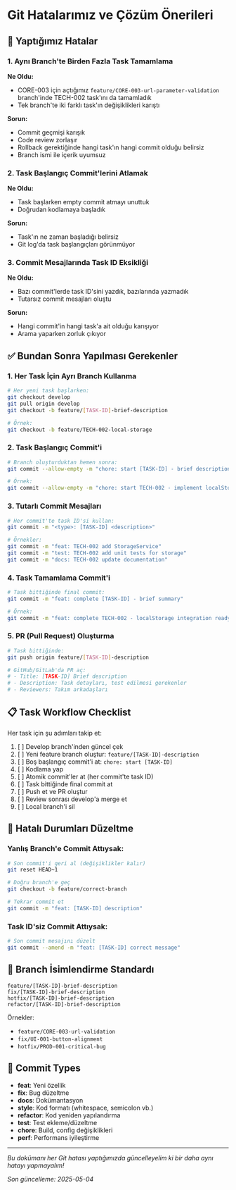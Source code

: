 # Git Hatalarımız ve Çözüm Önerileri

## 🐛 Yaptığımız Hatalar

### 1. Aynı Branch'te Birden Fazla Task Tamamlama
**Ne Oldu:**
- CORE-003 için açtığımız `feature/CORE-003-url-parameter-validation` branch'inde TECH-002 task'ını da tamamladık
- Tek branch'te iki farklı task'ın değişiklikleri karıştı

**Sorun:**
- Commit geçmişi karışık
- Code review zorlaşır
- Rollback gerektiğinde hangi task'ın hangi commit olduğu belirsiz
- Branch ismi ile içerik uyumsuz

### 2. Task Başlangıç Commit'lerini Atlamak
**Ne Oldu:**
- Task başlarken empty commit atmayı unuttuk
- Doğrudan kodlamaya başladık

**Sorun:**
- Task'ın ne zaman başladığı belirsiz
- Git log'da task başlangıçları görünmüyor

### 3. Commit Mesajlarında Task ID Eksikliği
**Ne Oldu:**
- Bazı commit'lerde task ID'sini yazdık, bazılarında yazmadık
- Tutarsız commit mesajları oluştu

**Sorun:**
- Hangi commit'in hangi task'a ait olduğu karışıyor
- Arama yaparken zorluk çıkıyor

## ✅ Bundan Sonra Yapılması Gerekenler

### 1. Her Task İçin Ayrı Branch Kullanma
```bash
# Her yeni task başlarken:
git checkout develop
git pull origin develop
git checkout -b feature/[TASK-ID]-brief-description

# Örnek:
git checkout -b feature/TECH-002-local-storage
```

### 2. Task Başlangıç Commit'i
```bash
# Branch oluşturduktan hemen sonra:
git commit --allow-empty -m "chore: start [TASK-ID] - brief description"

# Örnek:
git commit --allow-empty -m "chore: start TECH-002 - implement localStorage"
```

### 3. Tutarlı Commit Mesajları
```bash
# Her commit'te task ID'si kullan:
git commit -m "<type>: [TASK-ID] <description>"

# Örnekler:
git commit -m "feat: TECH-002 add StorageService"
git commit -m "test: TECH-002 add unit tests for storage"
git commit -m "docs: TECH-002 update documentation"
```

### 4. Task Tamamlama Commit'i
```bash
# Task bittiğinde final commit:
git commit -m "feat: complete [TASK-ID] - brief summary"

# Örnek:
git commit -m "feat: complete TECH-002 - localStorage integration ready"
```

### 5. PR (Pull Request) Oluşturma
```bash
# Task bittiğinde:
git push origin feature/[TASK-ID]-description

# GitHub/GitLab'da PR aç:
# - Title: [TASK-ID] Brief description
# - Description: Task detayları, test edilmesi gerekenler
# - Reviewers: Takım arkadaşları
```

## 📋 Task Workflow Checklist

Her task için şu adımları takip et:

1. [ ] Develop branch'inden güncel çek
2. [ ] Yeni feature branch oluştur: `feature/[TASK-ID]-description`
3. [ ] Boş başlangıç commit'i at: `chore: start [TASK-ID]`
4. [ ] Kodlama yap
5. [ ] Atomik commit'ler at (her commit'te task ID)
6. [ ] Task bittiğinde final commit at
7. [ ] Push et ve PR oluştur
8. [ ] Review sonrası develop'a merge et
9. [ ] Local branch'i sil

## 🔄 Hatalı Durumları Düzeltme

### Yanlış Branch'e Commit Attıysak:
```bash
# Son commit'i geri al (değişiklikler kalır)
git reset HEAD~1

# Doğru branch'e geç
git checkout -b feature/correct-branch

# Tekrar commit et
git commit -m "feat: [TASK-ID] description"
```

### Task ID'siz Commit Attıysak:
```bash
# Son commit mesajını düzelt
git commit --amend -m "feat: [TASK-ID] correct message"
```

## 🎯 Branch İsimlendirme Standardı

```
feature/[TASK-ID]-brief-description
fix/[TASK-ID]-brief-description
hotfix/[TASK-ID]-brief-description
refactor/[TASK-ID]-brief-description
```

Örnekler:
- `feature/CORE-003-url-validation`
- `fix/UI-001-button-alignment`
- `hotfix/PROD-001-critical-bug`

## 📝 Commit Types

- **feat**: Yeni özellik
- **fix**: Bug düzeltme
- **docs**: Dokümantasyon
- **style**: Kod formatı (whitespace, semicolon vb.)
- **refactor**: Kod yeniden yapılandırma
- **test**: Test ekleme/düzeltme
- **chore**: Build, config değişiklikleri
- **perf**: Performans iyileştirme

---

*Bu dokümanı her Git hatası yaptığımızda güncelleyelim ki bir daha aynı hatayı yapmayalım!*

*Son güncelleme: 2025-05-04*

